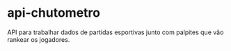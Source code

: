 # api-chutometro

API para trabalhar dados de partidas esportivas junto com palpites que vão rankear os jogadores.